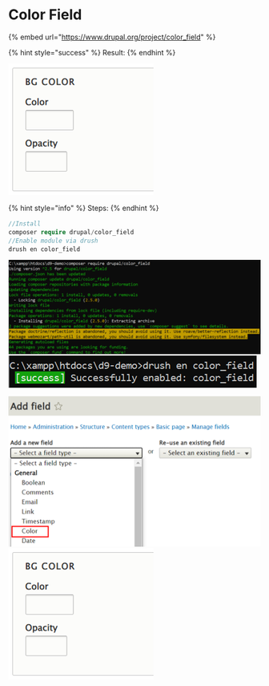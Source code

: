 # Color Field

{% embed url="https://www.drupal.org/project/color_field" %}

{% hint style="success" %}
Result:
{% endhint %}

![Color field in content type](../../.gitbook/assets/cf4.png)

{% hint style="info" %}
Steps:
{% endhint %}

```php
//Install
composer require drupal/color_field
//Enable module via drush
drush en color_field  
```

![](<../../.gitbook/assets/cf1 (1).png>) ![](<../../.gitbook/assets/cf2 (1).png>)

![Add color field to content type](../../.gitbook/assets/cf3.png) ![Result](../../.gitbook/assets/cf4.png)
